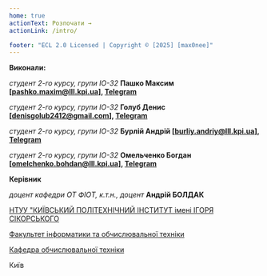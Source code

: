 ```yaml
---
home: true
actionText: Розпочати →
actionLink: /intro/

footer: "ECL 2.0 Licensed | Copyright © [2025] [max0nee]"
---
```



**Виконали:** 

*студент 2-го курсу, групи ІО-32*<span padding-right:5em></span> **Пашко Максим [pashko.maxim@lll.kpi.ua], [Telegram](https://t.me/Max0neee)**

*студент 2-го курсу, групи ІО-32*<span padding-right:5em></span> **Голуб Денис [denisgolub2412@gmail.com], [Telegram](https://t.me/globus2412)**

*студент 2-го курсу, групи ІО-32*<span padding-right:5em></span> **Бурлій Андрій [burliy.andriy@lll.kpi.ua], [Telegram](https://t.me/andriyburliy)**

*студент 2-го курсу, групи ІО-32*<span padding-right:5em></span> **Омельченко Богдан [omelchenko.bohdan@lll.kpi.ua], [Telegram](https://t.me/lilbodyn)**


**Керівник**

*доцент кафедри ОТ ФІОТ, к.т.н., доцент*<span padding-right:5em></span> **Андрій БОЛДАК** 

[НТУУ "КИЇВСЬКИЙ ПОЛІТЕХНІЧНИЙ ІНСТИТУТ імені ІГОРЯ СІКОРСЬКОГО](https://kpi.ua/)

[Факультет інформатики та обчислювальної техніки](https://fiot.kpi.ua/)

[Кафедра обчислювальної техніки](https://comsys.kpi.ua/)

Київ
